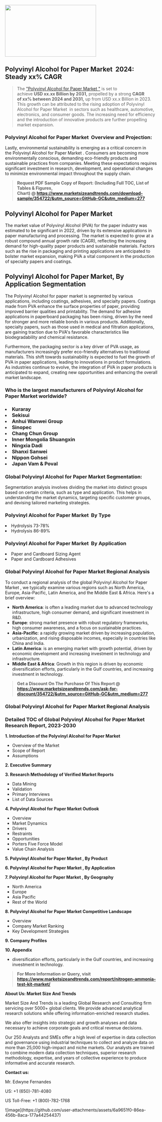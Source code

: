 <p><img class="alignnone size-medium wp-image-20088" src="https://ffe5etoiles.com/wp-content/uploads/2024/12/MST1-300x171.png" alt="" width="300" height="171" /></p><h2 id="ember46" class="ember-view reader-text-block__heading-2">Polyvinyl Alcohol for Paper Market &nbsp;2024: Steady&nbsp;xx% CAGR</h2><blockquote id="ember47" class="ember-view reader-text-block__blockquote">The&nbsp;<a class="app-aware-link " href="https://www.marketsizeandtrends.com/download-sample/354722/&utm_source=GitHub-GC&utm_medium=277" target="_blank" data-test-app-aware-link="">"Polyvinyl Alcohol for Paper Market "</a>&nbsp;is set to achieve&nbsp;<strong>USD&nbsp;xx.xx&nbsp;Billion by 2031,</strong>&nbsp;propelled by a strong&nbsp;<strong>CAGR of&nbsp;xx% between 2024 and 2031,</strong>&nbsp;up from USD xx.x Billion in 2023. This growth can be attributed to the rising adoption of&nbsp;Polyvinyl Alcohol for Paper Market &nbsp;in sectors such as healthcare, automotive, electronics, and consumer goods. The increasing need for efficiency and the introduction of innovative products are further propelling market expansion.</blockquote><h3 id="ember48" class="ember-view reader-text-block__heading-3">Polyvinyl Alcohol for Paper Market &nbsp;Overview and Projection:</h3><p id="ember49" class="ember-view reader-text-block__paragraph">Lastly, environmental sustainability is emerging as a critical concern in the&nbsp;Polyvinyl Alcohol for Paper Market . Consumers are becoming more environmentally conscious, demanding eco-friendly products and sustainable practices from companies. Meeting these expectations requires significant investment in research, development, and operational changes to minimize environmental impact throughout the supply chain.</p><blockquote id="ember50" class="ember-view reader-text-block__blockquote"><strong>Request PDF Sample Copy of Report: (Including Full TOC, List of Tables &amp; Figures, Chart)&nbsp;@&nbsp;<strong><a href="https://www.marketsizeandtrends.com/download-sample/354722/&utm_source=GitHub-GC&utm_medium=277" target="_blank">https://www.marketsizeandtrends.com/download-sample/354722/&utm_source=GitHub-GC&utm_medium=277</a></strong></strong></blockquote><h3 class=""> <h2>Polyvinyl Alcohol for Paper Market</h2><p>The market value of Polyvinyl Alcohol (PVA) for the paper industry was estimated to be significant in 2022, driven by its extensive applications in paper manufacturing and processing. The market is expected to grow at a robust compound annual growth rate (CAGR), reflecting the increasing demand for high-quality paper products and sustainable materials. Factors such as the rise in packaging and printing applications are anticipated to bolster market expansion, making PVA a vital component in the production of specialty papers and coatings.</p><h2>Polyvinyl Alcohol for Paper Market, By Application Segmentation</h2><p>The Polyvinyl Alcohol for paper market is segmented by various applications, including coatings, adhesives, and specialty papers. Coatings made from PVA enhance the surface properties of paper, providing improved barrier qualities and printability. The demand for adhesive applications in paperboard packaging has been rising, driven by the need for stronger and more reliable bonds in various products. Additionally, specialty papers, such as those used in medical and filtration applications, are gaining traction due to PVA's favorable characteristics like biodegradability and chemical resistance.</p><p>Furthermore, the packaging sector is a key driver of PVA usage, as manufacturers increasingly prefer eco-friendly alternatives to traditional materials. This shift towards sustainability is expected to fuel the growth of PVA in paper applications, leading to innovations in product formulations. As industries continue to evolve, the integration of PVA in paper products is anticipated to expand, creating new opportunities and enhancing the overall market landscape.</p></h3><h3 id="" class="">Who is the largest manufacturers of&nbsp;Polyvinyl Alcohol for Paper Market  worldwide?</h3><h3 class=""></Li><Li>Kuraray</Li><Li> Sekisui</Li><Li> Anhui Wanwei Group</Li><Li> Sinopec</Li><Li> Chang Chun Group</Li><Li> Inner Mongolia Shuangxin</Li><Li> Ningxia Dadi</Li><Li> Shanxi Sanwei</Li><Li> Nippon Gohsei</Li><Li> Japan Vam & Poval</h3><h3 id="ember53" class="ember-view reader-text-block__heading-3">Global&nbsp;Polyvinyl Alcohol for Paper Market  Segmentation:</h3><p id="ember54" class="ember-view reader-text-block__paragraph">Segmentation analysis involves dividing the market into distinct groups based on certain criteria, such as type and application. This helps in understanding the market dynamics, targeting specific customer groups, and devising tailored marketing strategies.</p><h3 id="" class="">Polyvinyl Alcohol for Paper Market &nbsp;By Type</h3><p></Li><Li>Hydrolysis 73-78%</Li><Li> Hydrolysis 86-89%</p><h3 id="" class="">Polyvinyl Alcohol for Paper Market &nbsp;By Application</h3><p class=""></Li><Li>Paper and Cardboard Sizing Agent</Li><Li> Paper and Cardboard Adhesives</p><h3 id="ember62" class="ember-view reader-text-block__heading-3">Global Polyvinyl Alcohol for Paper Market  Regional Analysis</h3><p id="ember63" class="ember-view reader-text-block__paragraph">To conduct a regional analysis of the global Polyvinyl Alcohol for Paper Market , we typically examine various regions such as North America, Europe, Asia-Pacific, Latin America, and the Middle East &amp; Africa. Here's a brief overview:</p><ul><li><strong>North America</strong>: is often a leading market due to advanced technology infrastructure, high consumer demand, and significant investment in R&amp;D.</li><li><strong>Europe</strong>: strong market presence with robust regulatory frameworks, high consumer awareness, and a focus on sustainable practices.</li><li><strong>Asia-Pacific</strong>: a rapidly growing market driven by increasing population, urbanization, and rising disposable incomes, especially in countries like China and India.</li><li><strong>Latin America</strong>: is an emerging market with growth potential, driven by economic development and increasing investment in technology and infrastructure.</li><li><strong>Middle East &amp; Africa</strong>: Growth in this region is driven by economic diversification efforts, particularly in the Gulf countries, and increasing investment in technology.</li></ul><blockquote id="ember61" class="ember-view reader-text-block__blockquote"><strong>Get a Discount On The Purchase Of This Report @ <strong><a href="https://html-cleaner.com/" target="">https://www.marketsizeandtrends.com/ask-for-discount/354722/&utm_source=GitHub-GC&utm_medium=277</a></strong></strong></blockquote><h3 id="ember62" class="ember-view reader-text-block__heading-3">Global Polyvinyl Alcohol for Paper Market  Regional Analysis</h3><h3 id="" class="">Detailed TOC of Global Polyvinyl Alcohol for Paper Market  Research Report, 2023-2030</h3><p id="" class=""><strong>1. Introduction of the Polyvinyl Alcohol for Paper Market </strong></p><ul><li>Overview of the Market</li><li>Scope of Report</li><li>Assumptions</li></ul><p id="" class=""><strong>2. Executive Summary</strong></p><p id="" class=""><strong>3. Research Methodology of Verified Market Reports</strong></p><ul><li>Data Mining</li><li>Validation</li><li>Primary Interviews</li><li>List of Data Sources</li></ul><p id="" class=""><strong>4. Polyvinyl Alcohol for Paper Market  Outlook</strong></p><ul><li>Overview</li><li>Market Dynamics</li><li>Drivers</li><li>Restraints</li><li>Opportunities</li><li>Porters Five Force Model</li><li>Value Chain Analysis</li></ul><p id="" class=""><strong>5. Polyvinyl Alcohol for Paper Market , By Product</strong></p><p id="" class=""><strong>6. Polyvinyl Alcohol for Paper Market , By Application</strong></p><p id="" class=""><strong>7. Polyvinyl Alcohol for Paper Market , By Geography</strong></p><ul><li>North America</li><li>Europe</li><li>Asia Pacific</li><li>Rest of the World</li></ul><p id="" class=""><strong>8. Polyvinyl Alcohol for Paper Market  Competitive Landscape</strong></p><ul><li>Overview</li><li>Company Market Ranking</li><li>Key Development Strategies</li></ul><p id="" class=""><strong>9. Company Profiles</strong></p><p id="" class=""><strong>10. Appendix</strong></p><ul><li>diversification efforts, particularly in the Gulf countries, and increasing investment in technology.</li></ul><blockquote id="ember65" class="ember-view reader-text-block__blockquote"><strong>For More Information or Query, visit <strong><strong><a href="https://html-cleaner.com/" target="">https://www.marketsizeandtrends.com/report/nitrogen-ammonia-test-kit-market/</a></strong></strong></strong></blockquote><p id="" class=""><strong>About Us: Market Size And Trends</strong></p><p id="" class="">Market Size And Trends is a leading Global Research and Consulting firm servicing over 5000+ global clients. We provide advanced analytical research solutions while offering information-enriched research studies.</p><p id="" class="">We also offer insights into strategic and growth analyses and data necessary to achieve corporate goals and critical revenue decisions.</p><p id="" class="">Our 250 Analysts and SMEs offer a high level of expertise in data collection and governance using industrial techniques to collect and analyze data on more than 25,000 high-impact and niche markets. Our analysts are trained to combine modern data collection techniques, superior research methodology, expertise, and years of collective experience to produce informative and accurate research.</p><p id="" class=""><strong>Contact us:</strong></p><p id="" class="">Mr. Edwyne Fernandes</p><p id="" class="">US: +1 (650)-781-4080</p><p id="" class="">US Toll-Free: +1 (800)-782-1768</p>
![image](https://github.com/user-attachments/assets/6a9651f0-86ea-456b-8aca-177a44254437)
